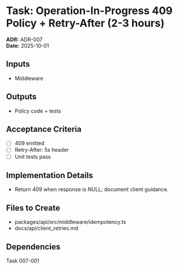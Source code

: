 # Task: Operation-In-Progress 409 Policy + Retry-After (2-3 hours)
**ADR:** ADR-007  
**Date:** 2025-10-01

## Inputs
- Middleware

## Outputs
- Policy code + tests

## Acceptance Criteria
- [ ] 409 emitted
- [ ] Retry-After: 5s header
- [ ] Unit tests pass

## Implementation Details
- Return 409 when response is NULL; document client guidance.

## Files to Create
- packages/api/src/middleware/idempotency.ts
- docs/api/client_retries.md

## Dependencies
Task 007-001
